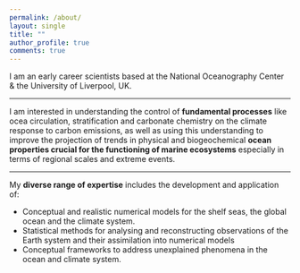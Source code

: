 ```yaml
---
permalink: /about/
layout: single
title: ""
author_profile: true
comments: true
---
```

I am an early career scientists based at the National Oceanography Center & the University of Liverpool, UK. 
 
---

I am interested in understanding the control of **fundamental processes** like ocea circulation, stratification and carbonate chemistry on the climate response to carbon emissions, as well as using this understanding to improve the projection of trends in physical and biogeochemical **ocean properties crucial for the functioning of marine ecosystems** especially in terms of regional scales and extreme events.

---

My **diverse range of expertise** includes the development and application of:
* Conceptual and realistic numerical models for the shelf seas, the global ocean and the climate system. 
* Statistical methods for analysing and reconstructing observations of the Earth system and their assimilation into numerical models 
* Conceptual frameworks to address unexplained phenomena in the ocean and climate system.
